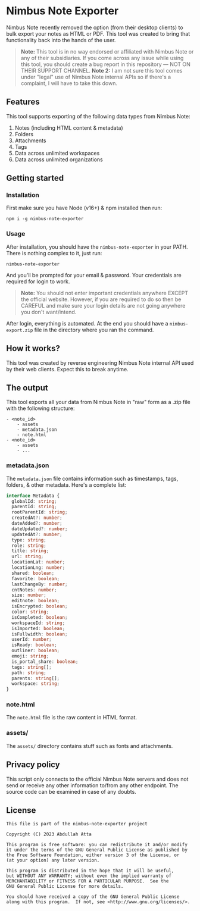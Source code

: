 # Nimbus Note Exporter

Nimbus Note recently removed the option (from their desktop clients) to bulk export your notes as HTML or PDF. This tool was created to bring that functionality back into the hands of the user.

> **Note:** This tool is in no way endorsed or affiliated with Nimbus Note or any of their subsidiaries. If you come across any issue while using this tool, you should create a bug report in this repository — NOT ON THEIR SUPPORT CHANNEL.
> **Note 2:** I am not sure this tool comes under "legal" use of Nimbus Note internal APIs so if there's a complaint, I will have to take this down.

## Features

This tool supports exporting of the following data types from Nimbus Note:

1. Notes (including HTML content & metadata)
2. Folders
3. Attachments
4. Tags
5. Data across unlimited workspaces
6. Data across unlimited organizations

## Getting started

### Installation

First make sure you have Node (v16+) & npm installed then run:

```
npm i -g nimbus-note-exporter
```

### Usage

After installation, you should have the `nimbus-note-exporter` in your PATH. There is nothing complex to it, just run:

```
nimbus-note-exporter
```

And you'll be prompted for your email & password. Your credentials are required for login to work.

> **Note:** You should not enter important credentials anywhere EXCEPT the official website. However, if you are required to do so then be CAREFUL and make sure your login details are not going anywhere you don't want/intend.

After login, everything is automated. At the end you should have a `nimbus-export.zip` file in the directory where you ran the command.

## How it works?

This tool was created by reverse engineering Nimbus Note internal API used by their web clients. Expect this to break anytime.

## The output

This tool exports all your data from Nimbus Note in "raw" form as a .zip file with the following structure:

```
- <note_id>
    - assets
    - metadata.json
    - note.html
- <note_id>
    - assets
    - ...
```

### metadata.json

The `metadata.json` file contains information such as timestamps, tags, folders, & other metadata. Here's a complete list:

```ts
interface Metadata {
  globalId: string;
  parentId: string;
  rootParentId: string;
  createdAt?: number;
  dateAdded?: number;
  dateUpdated?: number;
  updatedAt?: number;
  type: string;
  role: string;
  title: string;
  url: string;
  locationLat: number;
  locationLng: number;
  shared: boolean;
  favorite: boolean;
  lastChangeBy: number;
  cntNotes: number;
  size: number;
  editnote: boolean;
  isEncrypted: boolean;
  color: string;
  isCompleted: boolean;
  workspaceId: string;
  isImported: boolean;
  isFullwidth: boolean;
  userId: number;
  isReady: boolean;
  outliner: boolean;
  emoji: string;
  is_portal_share: boolean;
  tags: string[];
  path: string;
  parents: string[];
  workspace: string;
}
```

### note.html

The `note.html` file is the raw content in HTML format.

### assets/

The `assets/` directory contains stuff such as fonts and attachments.

## Privacy policy

This script only connects to the official Nimbus Note servers and does not send or receive any other information to/from any other endpoint. The source code can be examined in case of any doubts.

## License

```
This file is part of the nimbus-note-exporter project

Copyright (C) 2023 Abdullah Atta

This program is free software: you can redistribute it and/or modify
it under the terms of the GNU General Public License as published by
the Free Software Foundation, either version 3 of the License, or
(at your option) any later version.

This program is distributed in the hope that it will be useful,
but WITHOUT ANY WARRANTY; without even the implied warranty of
MERCHANTABILITY or FITNESS FOR A PARTICULAR PURPOSE.  See the
GNU General Public License for more details.

You should have received a copy of the GNU General Public License
along with this program.  If not, see <http://www.gnu.org/licenses/>.
```
